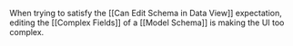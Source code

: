 When trying to satisfy the [[Can Edit Schema in Data View]] expectation, editing the [[Complex Fields]] of a [[Model Schema]] is making the UI too complex.